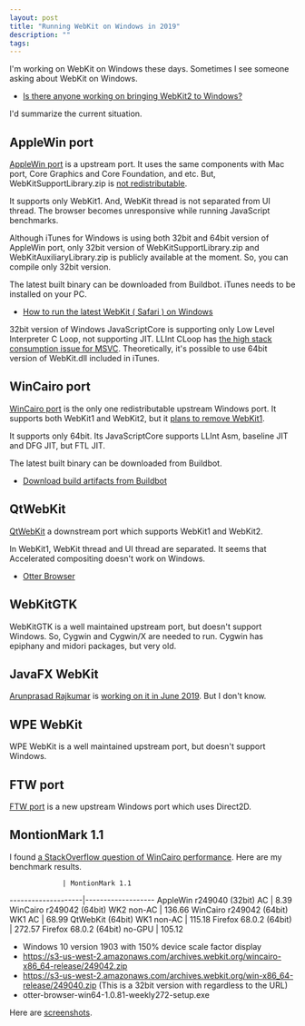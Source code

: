 ```yaml
---
layout: post
title: "Running WebKit on Windows in 2019"
description: ""
tags: 
---
```


I'm working on WebKit on Windows these days.
Sometimes I see someone asking about WebKit on Windows.

* [Is there anyone working on bringing WebKit2 to Windows?](https://www.reddit.com/r/WebKit/comments/a4zu94/is_there_anyone_working_on_bringing_webkit2_to/)

I'd summarize the current situation.

## AppleWin port

[AppleWin port](https://trac.webkit.org/wiki/BuildingOnWindows) is a upstream port.
It uses the same components with Mac port, Core Graphics and Core Foundation, and etc.
But, WebKitSupportLibrary.zip is [not redistributable](https://developer.apple.com/opensource/internet/webkit_sptlib_agree.html).

It supports only WebKit1.
And, WebKit thread is not separated from UI thread.
The browser becomes unresponsive while running JavaScript benchmarks.

Although iTunes for Windows is using both 32bit and 64bit version of AppleWin port,
only 32bit version of WebKitSupportLibrary.zip and WebKitAuxiliaryLibrary.zip is publicly available at the moment.
So, you can compile only 32bit version.

The latest built binary can be downloaded from Buildbot. iTunes needs to be installed on your PC.

* [How to run the latest WebKit ( Safari ) on Windows](https://medium.com/@alSkachkov/how-to-load-the-latest-webkit-on-windows-962a9219c1e1)

32bit version of Windows JavaScriptCore is supporting only Low Level Interpreter C Loop, not supporting JIT.
LLInt CLoop has [the high stack consumption issue for MSVC](https://lists.webkit.org/pipermail/webkit-dev/2019-June/030718.html).
Theoretically, it's possible to use 64bit version of WebKit.dll included in iTunes.

## WinCairo port

[WinCairo port](https://trac.webkit.org/wiki/BuildingCairoOnWindows) is the only one redistributable upstream Windows port.
It supports both WebKit1 and WebKit2, but it [plans to remove WebKit1](https://bugs.webkit.org/show_bug.cgi?id=194904).

It supports only 64bit.
Its JavaScriptCore supports LLInt Asm, baseline JIT and DFG JIT, but FTL JIT.

The latest built binary can be downloaded from Buildbot.

* [Download build artifacts from Buildbot](https://trac.webkit.org/wiki/BuildingCairoOnWindows#DownloadbuildartifactsfromBuildbot)

## QtWebKit

[QtWebKit](https://github.com/qtwebkit/qtwebkit) a downstream port which supports WebKit1 and WebKit2.

In WebKit1, WebKit thread and UI thread are separated.
It seems that Accelerated compositing doesn't work on Windows.

* [Otter Browser](https://otter-browser.org/)

## WebKitGTK

WebKitGTK is a well maintained upstream port, but doesn't support Windows.
So, Cygwin and Cygwin/X are needed to run.
Cygwin has epiphany and midori packages, but very old.


## JavaFX WebKit

[Arunprasad Rajkumar](https://twitter.com/uint88) is [working on it in June 2019](https://lists.webkit.org/pipermail/webkit-dev/2019-June/030698.html).
But I don't know.

## WPE WebKit

WPE WebKit is a well maintained upstream port, but doesn't support Windows.

## FTW port

[FTW port](https://bugs.webkit.org/show_bug.cgi?id=199206) is a new upstream Windows port which uses Direct2D.

## MontionMark 1.1

I found [a StackOverflow question of WinCairo performance](https://stackoverflow.com/q/57610729).
Here are my benchmark results.

                 | MontionMark 1.1
--------------------|-------------------
AppleWin r249040 (32bit) AC         | 8.39
WinCairo r249042 (64bit) WK2 non-AC | 136.66
WinCairo r249042 (64bit) WK1 AC     | 68.99
QtWebKit (64bit) WK1 non-AC         | 115.18
Firefox 68.0.2 (64bit)              | 272.57
Firefox 68.0.2 (64bit) no-GPU       | 105.12

* Windows 10 version 1903 with 150% device scale factor display
* https://s3-us-west-2.amazonaws.com/archives.webkit.org/wincairo-x86_64-release/249042.zip
* https://s3-us-west-2.amazonaws.com/archives.webkit.org/win-x86_64-release/249040.zip (This is a 32bit version with regardless to the URL)
* otter-browser-win64-1.0.81-weekly272-setup.exe

Here are [screenshots](https://ibb.co/album/mwxUdv).
